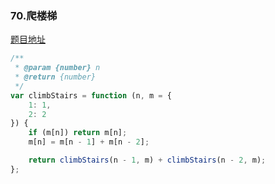 
### 70.爬楼梯

[题目地址](https://leetcode-cn.com/problems/climbing-stairs/)

```javascript
/**
 * @param {number} n
 * @return {number}
 */
var climbStairs = function (n, m = {
    1: 1,
    2: 2
}) {
    if (m[n]) return m[n];
    m[n] = m[n - 1] + m[n - 2];

    return climbStairs(n - 1, m) + climbStairs(n - 2, m);
};
```